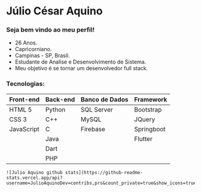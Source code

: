 # Júlio César Aquino

### Seja bem vindo ao meu perfil!

- 26 Anos.
- Capricorniano.
- Campinas - SP, Brasil.
- Estudante de Analise e Desenvolvimento de Sistema.
- Meu objetivo é se tornar um desenvolvedor full stack.

### Tecnologias:

| Front-end  | Back-end | Banco de Dados | Framework  |
| ---------- | -------- | -------------- | ---------- |
| HTML 5     | Python   | SQL Server     | Bootstrap  |
| CSS 3      | C++      | MySQL          | JQuery     |
| JavaScript | C        | Firebase       | Springboot |
|            | Java     |                | Flutter    |
|            | Dart     |                |            |
|            | PHP      |                |            |

```
![Julio Aquino github stats](https://github-readme-stats.vercel.app/api?username=JulioAquinoDev=contribs,prs&count_private=true&show_icons=true)
```